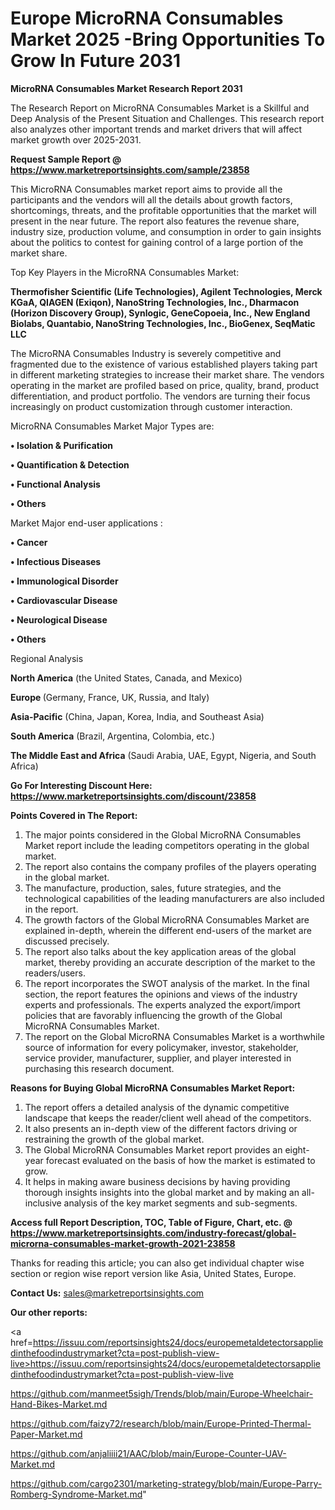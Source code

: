 # Europe MicroRNA Consumables Market 2025 -Bring Opportunities To Grow In Future 2031

<strong>MicroRNA Consumables Market Research Report 2031</strong>

The Research Report on MicroRNA Consumables Market is a Skillful and Deep Analysis of the Present Situation and Challenges. This research report also analyzes other important trends and market drivers that will affect market growth over 2025-2031.

<strong>Request Sample Report @ <a href=https://www.marketreportsinsights.com/sample/23858>https://www.marketreportsinsights.com/sample/23858</a></strong>

This MicroRNA Consumables market report aims to provide all the participants and the vendors will all the details about growth factors, shortcomings, threats, and the profitable opportunities that the market will present in the near future. The report also features the revenue share, industry size, production volume, and consumption in order to gain insights about the politics to contest for gaining control of a large portion of the market share.

Top Key Players in the MicroRNA Consumables Market:

<strong>Thermofisher Scientific (Life Technologies), Agilent Technologies, Merck KGaA, QIAGEN (Exiqon), NanoString Technologies, Inc., Dharmacon (Horizon Discovery Group), Synlogic, GeneCopoeia, Inc., New England Biolabs, Quantabio, NanoString Technologies, Inc., BioGenex, SeqMatic LLC</strong>

The MicroRNA Consumables Industry is severely competitive and fragmented due to the existence of various established players taking part in different marketing strategies to increase their market share. The vendors operating in the market are profiled based on price, quality, brand, product differentiation, and product portfolio. The vendors are turning their focus increasingly on product customization through customer interaction.

MicroRNA Consumables Market Major Types are:

<strong>• Isolation & Purification

• Quantification & Detection

• Functional Analysis

• Others</strong>

Market Major end-user applications :

<strong>• Cancer

• Infectious Diseases

• Immunological Disorder

• Cardiovascular Disease

• Neurological Disease

• Others</strong>

Regional Analysis

</u><strong><b>North America</b></strong> (the United States, Canada, and Mexico)

<strong><b>Europe </b></strong>(Germany, France, UK, Russia, and Italy)

<strong><b>Asia-Pacific</b></strong> (China, Japan, Korea, India, and Southeast Asia)

<strong><b>South America</b></strong> (Brazil, Argentina, Colombia, etc.)

<strong><b>The Middle East and Africa</b></strong> (Saudi Arabia, UAE, Egypt, Nigeria, and South Africa)

<strong>Go For Interesting Discount Here: <a href=https://www.marketreportsinsights.com/discount/23858>https://www.marketreportsinsights.com/discount/23858</a></strong>

<strong>Points Covered in The Report:</strong>
<ol>
  <li>The major points considered in the Global MicroRNA Consumables Market report include the leading competitors operating in the global market.</li>
  <li>The report also contains the company profiles of the players operating in the global market.</li>
  <li>The manufacture, production, sales, future strategies, and the technological capabilities of the leading manufacturers are also included in the report.</li>
  <li>The growth factors of the Global MicroRNA Consumables Market are explained in-depth, wherein the different end-users of the market are discussed precisely.</li>
  <li>The report also talks about the key application areas of the global market, thereby providing an accurate description of the market to the readers/users.</li>
  <li>The report incorporates the SWOT analysis of the market. In the final section, the report features the opinions and views of the industry experts and professionals. The experts analyzed the export/import policies that are favorably influencing the growth of the Global MicroRNA Consumables Market.</li>
  <li>The report on the Global MicroRNA Consumables Market is a worthwhile source of information for every policymaker, investor, stakeholder, service provider, manufacturer, supplier, and player interested in purchasing this research document.</li>
</ol>
<strong>Reasons for Buying Global MicroRNA Consumables Market Report:</strong>

<ol>
  <li>The report offers a detailed analysis of the dynamic competitive landscape that keeps the reader/client well ahead of the competitors.</li>
  <li>It also presents an in-depth view of the different factors driving or restraining the growth of the global market.</li>
  <li>The Global MicroRNA Consumables Market report provides an eight-year forecast evaluated on the basis of how the market is estimated to grow.</li>
  <li>It helps in making aware business decisions by having providing thorough insights insights into the global market and by making an all-inclusive analysis of the key market segments and sub-segments.</li>
</ol>
<strong>Access full Report Description, TOC, Table of Figure, Chart, etc. @ <a href=https://www.marketreportsinsights.com/industry-forecast/global-microrna-consumables-market-growth-2021-23858>https://www.marketreportsinsights.com/industry-forecast/global-microrna-consumables-market-growth-2021-23858</a></strong>


Thanks for reading this article; you can also get individual chapter wise section or region wise report version like Asia, United States, Europe.

<strong>Contact Us:</strong>
sales@marketreportsinsights.com

<strong>Our other reports:</strong>

<a href=https://issuu.com/reportsinsights24/docs/europemetaldetectorsappliedinthefoodindustrymarket?cta=post-publish-view-live>https://issuu.com/reportsinsights24/docs/europemetaldetectorsappliedinthefoodindustrymarket?cta=post-publish-view-live</a>

<a href=https://github.com/manmeet5sigh/Trends/blob/main/Europe-Wheelchair-Hand-Bikes-Market.md>https://github.com/manmeet5sigh/Trends/blob/main/Europe-Wheelchair-Hand-Bikes-Market.md</a>

<a href=https://github.com/faizy72/research/blob/main/Europe-Printed-Thermal-Paper-Market.md>https://github.com/faizy72/research/blob/main/Europe-Printed-Thermal-Paper-Market.md</a>

<a href=https://github.com/anjaliiii21/AAC/blob/main/Europe-Counter-UAV-Market.md>https://github.com/anjaliiii21/AAC/blob/main/Europe-Counter-UAV-Market.md</a>

<a href=https://github.com/cargo2301/marketing-strategy/blob/main/Europe-Parry-Romberg-Syndrome-Market.md>https://github.com/cargo2301/marketing-strategy/blob/main/Europe-Parry-Romberg-Syndrome-Market.md</a>"
